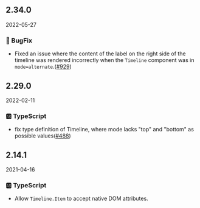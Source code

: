 ## 2.34.0

2022-05-27

### 🐛 BugFix

- Fixed an issue where the content of the label on the right side of the timeline was rendered incorrectly when the `Timeline` component was in `mode=alternate`.([#929](https://github.com/arco-design/arco-design/pull/929))

## 2.29.0

2022-02-11

### 🆎 TypeScript

- fix type definition of Timeline, where mode lacks "top" and "bottom" as possible values([#488](https://github.com/arco-design/arco-design/pull/488))

## 2.14.1

2021-04-16

### 🆎 TypeScript

- Allow `Timeline.Item` to accept native DOM attributes.

